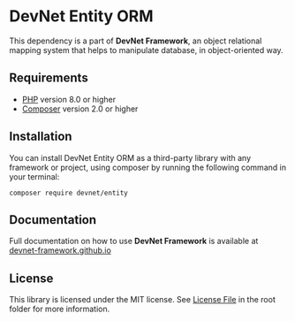 # DevNet Entity ORM
This dependency is a part of **DevNet Framework**, an object relational mapping system that helps to manipulate database, in object-oriented way.

## Requirements
- [PHP](https://www.php.net/) version 8.0 or higher
- [Composer](https://getcomposer.org/) version 2.0 or higher

## Installation

You can install DevNet Entity ORM as a third-party library with any framework or project, using composer by running the following command in your terminal:
```
composer require devnet/entity
```

## Documentation
Full documentation on how to use **DevNet Framework** is available at [devnet-framework.github.io](https://devnet-framework.github.io)

## License
This library is licensed under the MIT license. See [License File](https://github.com/DevNet-Framework/entity/blob/master/LICENSE) in the root folder for more information.
